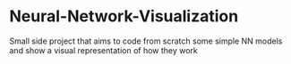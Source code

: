 # Neural-Network-Visualization
Small side project that aims to code from scratch some simple NN models and show a visual representation of how they work

